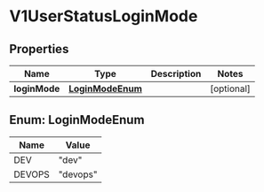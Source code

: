 # V1UserStatusLoginMode

## Properties
Name | Type | Description | Notes
------------ | ------------- | ------------- | -------------
**loginMode** | [**LoginModeEnum**](#LoginModeEnum) |  |  [optional]

<a name="LoginModeEnum"></a>
## Enum: LoginModeEnum
Name | Value
---- | -----
DEV | &quot;dev&quot;
DEVOPS | &quot;devops&quot;
